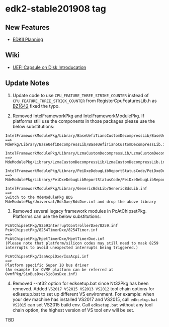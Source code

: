 # edk2-stable201908 tag

## New Features
* [EDKII Planning](https://github.com/tianocore/tianocore.github.io/wiki/EDK-II-Release-Planning)

## Wiki
* [UEFI Capsule on Disk Introducation](https://github.com/tianocore/tianocore.github.io/wiki/UEFI-Capsule-on-Disk-Introducation)

## Update Notes
1. Update code to use `CPU_FEATURE_THREE_STRIKE_COUNTER` instead of `CPU_FEATURE_THREE_STRICK_COUNTER` from RegisterCpuFeaturesLib.h as [BZ1642](https://bugzilla.tianocore.org/show_bug.cgi?id=1642) fixed the typo.

2. Removed IntelFrameworkPkg and IntelFrameworkModulePkg. If platforms still use the components in those packages please use the below substitutions:
```
IntelFrameworkModulePkg/Library/BaseUefiTianoCustomDecompressLib/BaseUefiTianoCustomDecompressLib.inf
==>
MdePkg/Library/BaseUefiDecompressLib/BaseUefiTianoCustomDecompressLib.inf

IntelFrameworkModulePkg/Library/LzmaCustomDecompressLib/LzmaCustomDecompressLib.inf
==>
MdeModulePkg/Library/LzmaCustomDecompressLib/LzmaCustomDecompressLib.inf

IntelFrameworkModulePkg/Library/PeiDxeDebugLibReportStatusCode/PeiDxeDebugLibReportStatusCode.inf
==>
MdeModulePkg/Library/PeiDxeDebugLibReportStatusCode/PeiDxeDebugLibReportStatusCode.inf

IntelFrameworkModulePkg/Library/GenericBdsLib/GenericBdsLib.inf
==>
Switch to the MdeModulePkg BDS MdeModulePkg/Universal/BdsDxe/BdsDxe.inf and drop the above library
```

3. Removed several legacy framework modules in PcAtChipsetPkg. Platforms can use the below substitutions:
```
PcAtChipsetPkg/8259InterruptControllerDxe/8259.inf
PcAtChipsetPkg/8254TimerDxe/8254Timer.inf
==>
PcAtChipsetPkg/HpetTimerDxe/HpetTimerDxe.inf
(Please note that platform/silicon codes may still need to mask 8259 interrupts to avoid unexpected interrupts being triggered.)

PcAtChipsetPkg/IsaAcpiDxe/IsaAcpi.inf
==>
Platform specific Super IO bus driver
(An example for OVMF platform can be referred at OvmfPkg/SioBusDxe/SioBusDxe.inf)
```

4. Removed --nt32 option for edksetup.bat since Nt32Pkg has been removed.
Added `VS2017 VS2015 VS2013 VS2012` tool chain options for edksetup.bat to set up different VS environment. 
For example: when your dev machine has installed VS2017 and VS2015, call `edksetup.bat VS2015` can set VS2015 build env.
Call `edksetup.bat` without any tool chain option, the highest version of VS tool env will be set.

TBD